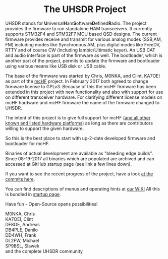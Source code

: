 <div align="center"><h1><b>The UHSDR Project</b></h1></div>

UHSDR stands for **U**niversal**H**am**S**oftware**D**efined**R**adio.
The project provides  the firmware to run standalone HAM transceivers.
It currently supports STM32F4 and STM32F7 MCU based QSD designs. The
current firmware provides receive and transmit for various analog modes
(SSB,AM, FM) including modes like Synchronous AM, plus digital modes
like FreeDV, RTTY  and of course CW (including Iambic/Ultimatic keyer).
An USB CAT and audio interface is part of the firmware as well. The
bootloader, which is another part of the project, permits to update the
firmware and bootloader using various means like USB disk or USB cable.

The base of the firmware was started by Chris, M0NKA, and Clint, KA7OEI
as part of the [mcHF](http://www.m0nka.co.uk/) project. In February 2017
both agreed to change firmware license to GPLv3. Because of this the mcHF
firmware has been extended in this project with new functionality
and also with support for use on different transceiver hardware. For
clarifying different license models on mcHF hardware and mcHF firmware the
name of the firmware changed to UHSDR.

The intent of this project is to give full support for mcHF [(and all
other known and listed hardware platforms)](https://github.com/df8oe/UHSDR/wiki/Supported-Hardware) as long as there are
contributors willing to support the given hardware.

So this is the best place to start with up-2-date developed firmware and
bootloader for mcHF.

Binaries of actual development are available as "bleeding edge builds".
Since 08-19-2017 all binaries which are populated are archived and can
accessed at GitHub startup page (see link a few lines down).

If you want to see the recent progress of the project, have a look [at
the commits here](https://github.com/df8oe/mchf-github/commits/active-devel).

You can find descriptions of menus and operating hints at [our WIKI](https://github.com/df8oe/UHSDR/wiki/)
All this is bundled in [startup page](https://df8oe.github.io/UHSDR/).

Have fun - Open-Source opens possibilities!

M0NKA, Chris<br/>
KA7OEI, Clint<br/>
DF8OE, Andreas<br/>
DB4PLE, Danilo<br/>
DD4WH, Frank<br/>
DL2FW, Michael<br/>
SP9BSL, Slawek<br/>
and the complete UHSDR community
